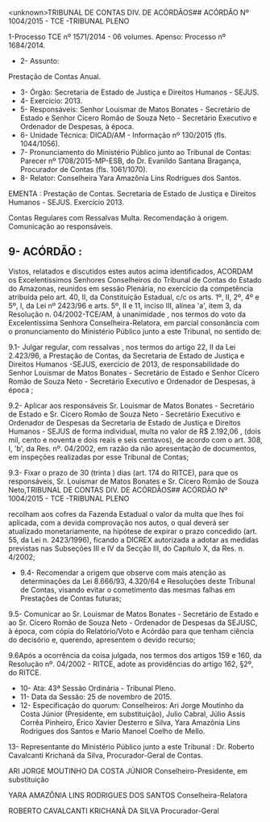 &lt;unknown&gt;TRIBUNAL DE CONTAS DIV. DE ACÓRDÃOS## ACÓRDÃO Nº 1004/2015 - TCE -TRIBUNAL PLENO

1-Processo TCE nº 1571/2014 - 06 volumes. Apenso: Processo nº 1684/2014.

- 2- Assunto:

Prestação de Contas Anual.

- 3- Órgão: Secretaria de Estado de Justiça e Direitos Humanos - SEJUS.
- 4- Exercício: 2013.
- 5- Responsáveis: Senhor Louismar de Matos Bonates - Secretário de Estado e Senhor Cícero Romão de Souza Neto - Secretário Executivo e Ordenador de Despesas, à época.
- 6- Unidade Técnica: DICAD/AM - Informação nº 130/2015 (fls. 1044/1056).
- 7-  Pronunciamento  do Ministério Público  junto  ao Tribunal  de Contas: Parecer  nº 1708/2015-MP-ESB,  do  Dr.  Evanildo  Santana  Bragança,  Procurador  de  Contas  (fls. 1061/1070).
- 8- Relator: Conselheira Yara Amazônia Lins Rodrigues dos Santos.

EMENTA : Prestação  de  Contas. Secretaria de Estado  de  Justiça  e  Direitos  Humanos  -  SEJUS. Exercício 2013.

Contas Regulares com Ressalvas Multa. Recomendação à origem. Comunicação ao responsáveis.

## 9- ACÓRDÃO :

Vistos, relatados e discutidos estes autos acima identificados, ACORDAM os Excelentíssimos Senhores Conselheiros do Tribunal de Contas do Estado do Amazonas, reunidos em sessão Plenária, no exercício da competência atribuída pelo art. 40, II, da Constituição Estadual, c/c os arts. 1º, II, 2º, 4º e 5º, I, da Lei nº 2423/96 e arts.  5º,  II  e  11,  inciso  III,  alínea  'a',  item  3,  da  Resolução  n.  04/2002-TCE/AM, à unanimidade , nos termos do voto da Excelentíssima Senhora Conselheira-Relatora, em parcial consonância com o pronunciamento do Ministério Público junto a este Tribunal, no sentido de:

9.1-  Julgar  regular,  com  ressalvas , nos  termos  do  artigo  22,  II  da  Lei 2.423/96, a Prestação de Contas, da Secretaria de Estado de Justiça e Direitos Humanos -SEJUS,  exercício  de  2013,  de  responsabilidade  do Senhor  Louismar  de  Matos Bonates - Secretário de Estado e Senhor Cícero Romão de Souza Neto - Secretário Executivo e Ordenador de Despesas, à época ;

9.2- Aplicar aos responsáveis Sr.  Louismar de Matos Bonates  - Secretário de Estado e Sr. Cícero Romão de Souza Neto  - Secretário Executivo e Ordenador de Despesas  da  Secretaria  de  Estado  de  Justiça  e  Direitos  Humanos  -  SEJUS  de  forma individual, multa no valor de R$ 2.192,06 , (dois mil, cento e noventa e dois reais e seis centavos),  de  acordo  com  o  art.  308,  I,  'b',  da  Res.  nº.  04/2002,  em  razão  da  não apresentação de documentos, em inspeções realizadas por esse Tribunal de Contas;

9.3-  Fixar  o  prazo  de  30  (trinta )  dias  (art.  174  do  RITCE),  para  que  os responsáveis,  Sr.  Louismar  de  Matos  Bonates  e  Sr.  Cícero  Romão  de  Souza  Neto,TRIBUNAL DE CONTAS DIV. DE ACÓRDÃOS## ACÓRDÃO Nº 1004/2015 - TCE -TRIBUNAL PLENO

recolham aos cofres da Fazenda Estadual o valor da multa que lhes foi aplicada, com a devida  comprovação  nos  autos,  o  qual  deverá  ser  atualizado  monetariamente,  na hipótese de expirar o prazo concedido (art. 55, da Lei n. 2423/1996), ficando a DICREX autorizada  a  adotar  as  medidas  previstas  nas  Subseções  III  e  IV  da  Secção  III,  do Capítulo X, da Res. n. 4/2002;

- 9.4- Recomendar a origem que observe com mais atenção as determinações da  Lei  8.666/93,  4.320/64  e  Resoluções  deste  Tribunal  de  Contas,  visando  evitar  o cometimento das mesmas falhas em Prestações de Contas futuras;

9.5- Comunicar ao Sr. Louismar de Matos Bonates - Secretário de Estado e ao Sr. Cícero Romão de Souza Neto - Ordenador de Despesas da SEJUSC, à época, com  cópia  do  Relatório/Voto  e Acórdão  para  que  tenham  ciência  do  decisório  e, querendo, apresentem o devido recurso;

9.6Após a ocorrência da coisa julgada, nos termos dos artigos 159 e 160, da Resolução nº. 04/2002 - RITCE, adote as providências do artigo 162, §2º, do RITCE.

- 10- Ata: 43ª Sessão Ordinária - Tribunal Pleno.
- 11- Data da Sessão: 25 de novembro de 2015.
- 12-  Especificação  do  quorum: Conselheiros:  Ari  Jorge  Moutinho  da  Costa  Júnior (Presidente,  em  substituição),  Julio  Cabral,  Júlio  Assis  Corrêa  Pinheiro,  Érico  Xavier Desterro e Silva, Yara Amazônia Lins Rodrigues dos Santos e Mario Manoel Coelho de Mello.

13- Representante do Ministério Público junto a este Tribunal : Dr. Roberto Cavalcanti Krichanã da Silva, Procurador-Geral de Contas.

ARI JORGE MOUTINHO DA COSTA JÚNIOR Conselheiro-Presidente, em substituição

YARA AMAZÔNIA LINS RODRIGUES DOS SANTOS Conselheira-Relatora

ROBERTO CAVALCANTI KRICHANÃ DA SILVA Procurador-Geral